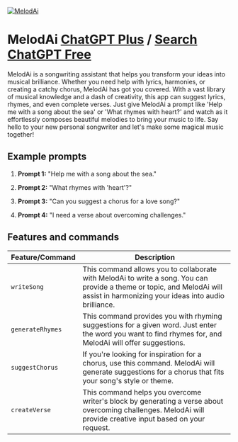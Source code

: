 
[![MelodAi](https://files.oaiusercontent.com/file-7dQNPYSAqPyGc8WfYgvmIKx9?se=2123-10-16T04%3A20%3A24Z&sp=r&sv=2021-08-06&sr=b&rscc=max-age%3D31536000%2C%20immutable&rscd=attachment%3B%20filename%3Da76f61bb-59fd-4c2f-8977-c938c3cf6fcd.png&sig=gen4RwIVtuV5jwQpkeEIHFeNdffwuTJ/1mxXYNLsw8k%3D)](https://chat.openai.com/g/g-Bkt7GdsK5-melodai)

# MelodAi [ChatGPT Plus](https://chat.openai.com/g/g-Bkt7GdsK5-melodai) / [Search ChatGPT Free](https://gptcall.net/index.html#/?search=MelodAi)

MelodAi is a songwriting assistant that helps you transform your ideas into musical brilliance. Whether you need help with lyrics, harmonies, or creating a catchy chorus, MelodAi has got you covered. With a vast library of musical knowledge and a dash of creativity, this app can suggest lyrics, rhymes, and even complete verses. Just give MelodAi a prompt like 'Help me with a song about the sea' or 'What rhymes with heart?' and watch as it effortlessly composes beautiful melodies to bring your music to life. Say hello to your new personal songwriter and let's make some magical music together!

## Example prompts

1. **Prompt 1:** "Help me with a song about the sea."

2. **Prompt 2:** "What rhymes with 'heart'?"

3. **Prompt 3:** "Can you suggest a chorus for a love song?"

4. **Prompt 4:** "I need a verse about overcoming challenges."

## Features and commands

| Feature/Command | Description |
| --- | --- |
| `writeSong` | This command allows you to collaborate with MelodAi to write a song. You can provide a theme or topic, and MelodAi will assist in harmonizing your ideas into audio brilliance. |
| `generateRhymes` | This command provides you with rhyming suggestions for a given word. Just enter the word you want to find rhymes for, and MelodAi will offer suggestions. |
| `suggestChorus` | If you're looking for inspiration for a chorus, use this command. MelodAi will generate suggestions for a chorus that fits your song's style or theme. |
| `createVerse` | This command helps you overcome writer's block by generating a verse about overcoming challenges. MelodAi will provide creative input based on your request. |


